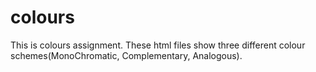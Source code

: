# colours
This is colours assignment.
These html files show three different colour schemes(MonoChromatic, Complementary, Analogous). 
